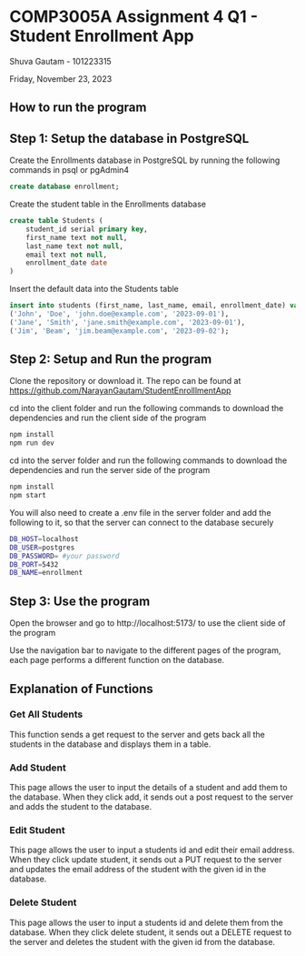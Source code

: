 # COMP3005A Assignment 4 Q1 - Student Enrollment App
Shuva Gautam - 101223315

Friday, November 23, 2023

## How to run the program
## Step 1: Setup the database in PostgreSQL
Create the Enrollments database in PostgreSQL by running the following commands in psql or pgAdmin4
```sql
create database enrollment;
```
Create the student table in the Enrollments database
```sql
create table Students (
    student_id serial primary key,
    first_name text not null,
    last_name text not null,
    email text not null,
    enrollment_date date
)
```
Insert the default data into the Students table
```sql
insert into students (first_name, last_name, email, enrollment_date) values
('John', 'Doe', 'john.doe@example.com', '2023-09-01'),
('Jane', 'Smith', 'jane.smith@example.com', '2023-09-01'),
('Jim', 'Beam', 'jim.beam@example.com', '2023-09-02');
```

## Step 2: Setup and Run the program
Clone the repository or download it. The repo can be found at https://github.com/NarayanGautam/StudentEnrolllmentApp

cd into the client folder and run the following commands to download the dependencies and run the client side of the program
```bash
npm install
npm run dev
```
cd into the server folder and run the following commands to download the dependencies and run the server side of the program
```bash
npm install
npm start
```
You will also need to create a .env file in the server folder and add the following to it, so that the server can connect to the database securely
```bash
DB_HOST=localhost
DB_USER=postgres
DB_PASSWORD= #your password
DB_PORT=5432
DB_NAME=enrollment
```

## Step 3: Use the program
Open the browser and go to http://localhost:5173/ to use the client side of the program

Use the navigation bar to navigate to the different pages of the program, each page performs a different function on the database.

## Explanation of Functions 

### Get All Students
This function sends a get request to the server and gets back all the students in the database and displays them in a table. 

### Add Student
This page allows the user to input the details of a student and add them to the database. When they click add, it sends out a post request to the server and adds the student to the database.

### Edit Student
This page allows the user to input a students id and edit their email address. When they click update student, it sends out a PUT request to the server and updates the email address of the student with the given id in the database.

### Delete Student
This page allows the user to input a students id and delete them from the database. When they click delete student, it sends out a DELETE request to the server and deletes the student with the given id from the database.











